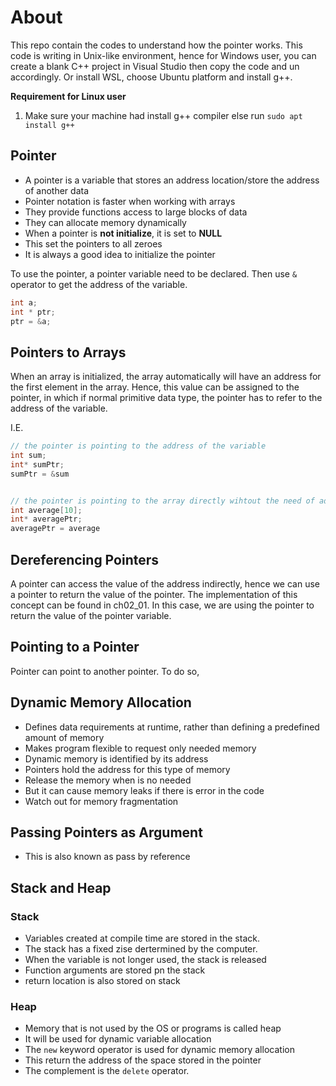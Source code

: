 # About

This repo contain the codes to understand how the pointer works.
This code is writing in Unix-like environment, hence for Windows
user, you can create a blank C++ project in Visual Studio then
copy the code and un accordingly. Or install WSL, choose Ubuntu
platform and install g++.

**Requirement for Linux user**

1. Make sure your machine had install g++ compiler else run `sudo apt install g++`

## Pointer

- A pointer is a variable that stores an address location/store the address of another data
- Pointer notation is faster when working with arrays
- They provide functions access to large blocks of data
- They can allocate memory dynamically
- When a pointer is **not initialize**, it is set to **NULL**
- This set the pointers to all zeroes
- It is always a good idea to initialize the pointer

To use the pointer, a pointer variable need to be declared.
Then use `&` operator to get the address of the variable.

```c
int a;
int * ptr;
ptr = &a;
```

## Pointers to Arrays

When an array is initialized, the array automatically will have
an address for the first element in the array. Hence, this value
can be assigned to the pointer, in which if normal primitive data type,
the pointer has to refer to the address of the variable.

I.E.

```c
// the pointer is pointing to the address of the variable
int sum;
int* sumPtr;
sumPtr = &sum


// the pointer is pointing to the array directly wihtout the need of address referencing operator -> &
int average[10];
int* averagePtr;
averagePtr = average
```

## Dereferencing Pointers

A pointer can access the value of the address indirectly, hence we
can use a pointer to return the value of the pointer. The implementation
of this concept can be found in ch02_01. In this case, we are using the pointer
to return the value of the pointer variable.

## Pointing to a Pointer

Pointer can point to another pointer. To do so,

## Dynamic Memory Allocation

- Defines data requirements at runtime, rather than defining
  a predefined amount of memory
- Makes program flexible to request only needed memory
- Dynamic memory is identified by its address
- Pointers hold the address for this type of memory
- Release the memory when is no needed
- But it can cause memory leaks if there is error in the code
- Watch out for memory fragmentation

## Passing Pointers as Argument

- This is also known as pass by reference

## Stack and Heap

### Stack

- Variables created at compile time are stored in the stack.
- The stack has a fixed zise dertermined by the computer.
- When the variable is not longer used, the stack is released
- Function arguments are stored pn the stack
- return location is also stored on stack

### Heap

- Memory that is not used by the OS or programs is called heap
- It will be used for dynamic variable allocation
- The `new` keyword operator is used for dynamic memory allocation
- This return the address of the space stored in the pointer
- The complement is the `delete` operator.
